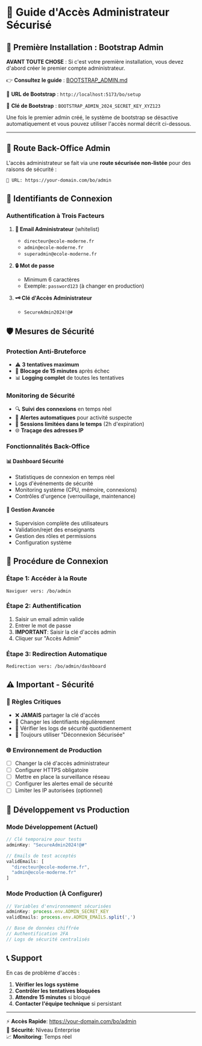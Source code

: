 # 🔐 Guide d'Accès Administrateur Sécurisé

## 🚀 Première Installation : Bootstrap Admin

**AVANT TOUTE CHOSE** : Si c'est votre première installation, vous devez d'abord créer le premier compte administrateur.

👉 **Consultez le guide** : [BOOTSTRAP_ADMIN.md](./BOOTSTRAP_ADMIN.md)

📍 **URL de Bootstrap** : `http://localhost:5173/bo/setup`

🔑 **Clé de Bootstrap** : `BOOTSTRAP_ADMIN_2024_SECRET_KEY_XYZ123`

Une fois le premier admin créé, le système de bootstrap se désactive automatiquement et vous pouvez utiliser l'accès normal décrit ci-dessous.

---

## 🎯 Route Back-Office Admin

L'accès administrateur se fait via une **route sécurisée non-listée** pour des raisons de sécurité :

```
🔗 URL: https://your-domain.com/bo/admin
```

## 🔑 Identifiants de Connexion

### Authentification à Trois Facteurs

1. **📧 Email Administrateur** (whitelist)
   - `directeur@ecole-moderne.fr`
   - `admin@ecole-moderne.fr`  
   - `superadmin@ecole-moderne.fr`

2. **🔒 Mot de passe** 
   - Minimum 6 caractères
   - Exemple: `password123` (à changer en production)

3. **🗝️ Clé d'Accès Administrateur**
   - `SecureAdmin2024!@#`

## 🛡️ Mesures de Sécurité

### Protection Anti-Bruteforce
- ⚠️ **3 tentatives maximum**
- 🚫 **Blocage de 15 minutes** après échec
- 📊 **Logging complet** de toutes les tentatives

### Monitoring de Sécurité
- 🔍 **Suivi des connexions** en temps réel
- 🚨 **Alertes automatiques** pour activité suspecte
- 📱 **Sessions limitées dans le temps** (2h d'expiration)
- 🌐 **Traçage des adresses IP**

### Fonctionnalités Back-Office

#### 📊 Dashboard Sécurité
- Statistiques de connexion en temps réel
- Logs d'événements de sécurité
- Monitoring système (CPU, mémoire, connexions)
- Contrôles d'urgence (verrouillage, maintenance)

#### 👥 Gestion Avancée
- Supervision complète des utilisateurs
- Validation/rejet des enseignants
- Gestion des rôles et permissions
- Configuration système

## 🚀 Procédure de Connexion

### Étape 1: Accéder à la Route
```
Naviguer vers: /bo/admin
```

### Étape 2: Authentification
1. Saisir un email admin valide
2. Entrer le mot de passe  
3. **IMPORTANT**: Saisir la clé d'accès admin
4. Cliquer sur "Accès Admin"

### Étape 3: Redirection Automatique
```
Redirection vers: /bo/admin/dashboard
```

## ⚠️ Important - Sécurité

### 🔴 Règles Critiques
- ❌ **JAMAIS** partager la clé d'accès
- 🔄 Changer les identifiants régulièrement  
- 📝 Vérifier les logs de sécurité quotidiennement
- 🚪 Toujours utiliser "Déconnexion Sécurisée"

### 🌐 Environnement de Production
- [ ] Changer la clé d'accès administrateur
- [ ] Configurer HTTPS obligatoire
- [ ] Mettre en place la surveillance réseau
- [ ] Configurer les alertes email de sécurité
- [ ] Limiter les IP autorisées (optionnel)

## 🔧 Développement vs Production

### Mode Développement (Actuel)
```javascript
// Clé temporaire pour tests
adminKey: "SecureAdmin2024!@#"

// Emails de test acceptés
validEmails: [
  "directeur@ecole-moderne.fr",
  "admin@ecole-moderne.fr"
]
```

### Mode Production (À Configurer)
```javascript
// Variables d'environnement sécurisées
adminKey: process.env.ADMIN_SECRET_KEY
validEmails: process.env.ADMIN_EMAILS.split(',')

// Base de données chiffrée
// Authentification 2FA
// Logs de sécurité centralisés
```

## 📞 Support

En cas de problème d'accès :

1. **Vérifier les logs système**
2. **Contrôler les tentatives bloquées** 
3. **Attendre 15 minutes** si bloqué
4. **Contacter l'équipe technique** si persistant

---

⚡ **Accès Rapide**: https://your-domain.com/bo/admin  
🔐 **Sécurité**: Niveau Enterprise  
📈 **Monitoring**: Temps réel  